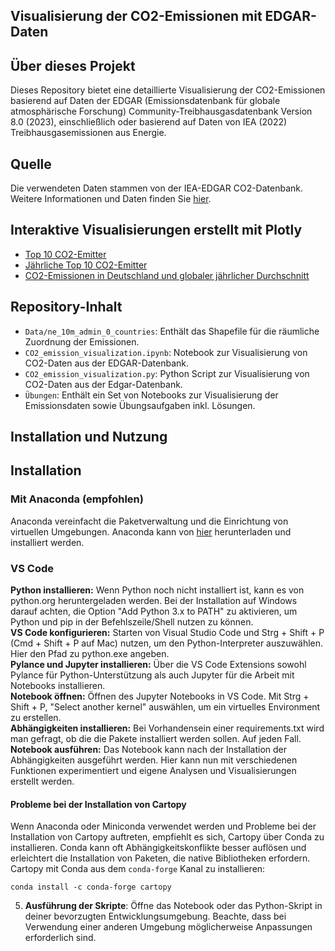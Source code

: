 ## Visualisierung der CO2-Emissionen mit EDGAR-Daten

## Über dieses Projekt

Dieses Repository bietet eine detaillierte Visualisierung der CO2-Emissionen basierend auf Daten der EDGAR (Emissionsdatenbank für globale atmosphärische Forschung) Community-Treibhausgasdatenbank Version 8.0 (2023), einschließlich oder basierend auf Daten von IEA (2022) Treibhausgasemissionen aus Energie.

## Quelle

Die verwendeten Daten stammen von der IEA-EDGAR CO2-Datenbank. Weitere Informationen und Daten finden Sie [hier](https://edgar.jrc.ec.europa.eu/report_2023).

## Interaktive Visualisierungen erstellt mit Plotly

- [Top 10 CO2-Emitter](https://chart-studio.plotly.com/~julia_koehler_nat/1.embed)
- [Jährliche Top 10 CO2-Emitter](https://chart-studio.plotly.com/~julia_koehler_nat/5.embed)
- [CO2-Emissionen in Deutschland und globaler jährlicher Durchschnitt](https://chart-studio.plotly.com/~julia_koehler_nat/3.embed)

## Repository-Inhalt

- `Data/ne_10m_admin_0_countries`: Enthält das Shapefile für die räumliche Zuordnung der Emissionen.
- `CO2_emission_visualization.ipynb`: Notebook zur Visualisierung von CO2-Daten aus der EDGAR-Datenbank.
- `CO2_emission_visualization.py`: Python Script zur Visualisierung von CO2-Daten aus der Edgar-Datenbank.
- `Übungen`: Enthält ein Set von Notebooks zur Visualisierung der Emissionsdaten sowie Übungsaufgaben inkl. Lösungen.

## Installation und Nutzung

## Installation

### Mit Anaconda (empfohlen)

Anaconda vereinfacht die Paketverwaltung und die Einrichtung von virtuellen Umgebungen. Anaconda kann von [hier](https://www.anaconda.com/products/individual) herunterladen und installiert werden.

### VS Code

**Python installieren:** Wenn Python noch nicht installiert ist, kann es von  python.org  heruntergeladen werden. Bei der Installation auf Windows darauf achten, die Option "Add Python 3.x to PATH" zu aktivieren, um Python und pip in der Befehlszeile/Shell nutzen zu können.  
**VS Code konfigurieren:** Starten von Visual Studio Code und Strg + Shift + P (Cmd + Shift + P auf Mac) nutzen, um den Python-Interpreter auszuwählen. Hier den Pfad zu python.exe angeben.  
**Pylance und Jupyter installieren:** Über die VS Code Extensions sowohl Pylance für Python-Unterstützung als auch Jupyter für die Arbeit mit Notebooks installieren.  
**Notebook öffnen:** Öffnen des Jupyter Notebooks in VS Code. Mit Strg + Shift + P,  "Select another kernel" auswählen, um ein virtuelles Environment zu erstellen.  
**Abhängigkeiten installieren:** Bei Vorhandensein einer requirements.txt wird man gefragt, ob die die Pakete installiert werden sollen. Auf jeden Fall.  
**Notebook ausführen:** Das Notebook kann nach der Installation der Abhängigkeiten ausgeführt werden. Hier kann nun  mit verschiedenen Funktionen experimentiert und eigene Analysen und Visualisierungen erstellt werden.  


#### Probleme bei der Installation von Cartopy
Wenn Anaconda oder Miniconda verwendet werden und Probleme bei der Installation von Cartopy auftreten, empfiehlt es sich, Cartopy über Conda zu installieren. Conda kann oft Abhängigkeitskonflikte besser auflösen und erleichtert die Installation von Paketen, die native Bibliotheken erfordern. Cartopy mit Conda aus dem `conda-forge` Kanal zu installieren:
    
 ```shell
conda install -c conda-forge cartopy
 ```
    

5. **Ausführung der Skripte**: Öffne das Notebook oder das Python-Skript in deiner bevorzugten Entwicklungsumgebung. Beachte, dass bei Verwendung einer anderen Umgebung möglicherweise Anpassungen erforderlich sind.



